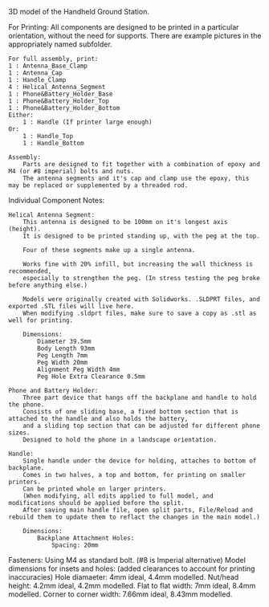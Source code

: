 3D model of the Handheld Ground Station.

For Printing:
	All components are designed to be printed in a particular orientation, without the need for supports.
	There are example pictures in the appropriately named subfolder.

	For full assembly, print:
	1 : Antenna_Base_Clamp
	1 : Antenna_Cap
	1 : Handle_Clamp
	4 : Helical_Antenna_Segment
	1 : Phone&Battery_Holder_Base
	1 : Phone&Battery_Holder_Top
	1 : Phone&Battery_Holder_Bottom
	Either:
		1 : Handle (If printer large enough)
	Or:
		1 : Handle_Top
		1 : Handle_Bottom
	
	Assembly:
		Parts are designed to fit together with a combination of epoxy and M4 (or #8 imperial) bolts and nuts.
		The antenna segments and it's cap and clamp use the epoxy, this may be replaced or supplemented by a threaded rod.

Individual Component Notes:

	Helical Antenna Segment:
		This antenna is designed to be 100mm on it's longest axis (height).
		It is designed to be printed standing up, with the peg at the top.

		Four of these segments make up a single antenna.

		Works fine with 20% infill, but increasing the wall thickness is recommended,
		especially to strengthen the peg. (In stress testing the peg broke before anything else.)

		Models were originally created with Solidworks. .SLDPRT files, and exported .STL files will live here.
		When modifying .sldprt files, make sure to save a copy as .stl as well for printing.

		Dimensions:
			Diameter 39.5mm
			Body Length 93mm
			Peg Length 7mm
			Peg Width 20mm
			Alignment Peg Width 4mm
			Peg Hole Extra Clearance 0.5mm

	Phone and Battery Holder:
		Three part device that hangs off the backplane and handle to hold the phone.
		Consists of one sliding base, a fixed bottom section that is attached to the handle and also holds the battery,
		and a sliding top section that can be adjusted for different phone sizes.
		Designed to hold the phone in a landscape orientation.

	Handle:
		Single handle under the device for holding, attaches to bottom of backplane.
		Comes in two halves, a top and bottom, for printing on smaller printers.
		Can be printed whole on larger printers.
		(When modifying, all edits applied to full model, and modifications should be applied before the split.
		After saving main handle file, open split parts, File/Reload and rebuild them to update them to reflact the changes in the main model.)

		Dimensions:
			Backplane Attachment Holes:
				Spacing: 20mm

Fasteners:
	Using M4 as standard bolt. (#8 is Imperial alternative)
		Model dimensions for insets and holes: (added clearances to account for printing inaccuracies)
			Hole diamaeter: 4mm ideal, 4.4mm modelled.
			Nut/head height: 4.2mm ideal, 4.2mm modelled.
			Flat to flat width: 7mm ideal, 8.4mm modelled.
			Corner to corner width: 7.66mm ideal, 8.43mm modelled.